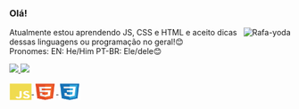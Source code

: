 ### Olá!
<img align="right" alt="Rafa-yoda" src="https://imagehost7.online-image-editor.com/oie_upload/images/2014335DEEwA/2034327XvWWt1s9.gif">

Atualmente estou aprendendo JS, CSS e HTML e aceito dicas dessas linguagens ou programação no geral!😊 <br>
Pronomes: EN: He/Him PT-BR: Ele/dele😊        
<div>
  <a href="https://github.com/saturnconjunction">
  <img height="180em" src="https://github-readme-stats.vercel.app/api?username=saturnconjunction&show_icons=true&theme=react&include_all_commits=true&count_private=true"/>
  <img height="180em"  src="https://github-readme-stats.vercel.app/api/top-langs/?username=saturnconjunction&layout=compact&langs_count=7&theme=react"/>
</div>
  <div style="display: inline_block"><br>
  <img align="center" alt="Rafa-Js" height="30" width="40" src="https://raw.githubusercontent.com/devicons/devicon/master/icons/javascript/javascript-plain.svg">
  <img align="center" alt="Rafa-HTML" height="30" width="40" src="https://raw.githubusercontent.com/devicons/devicon/master/icons/html5/html5-original.svg">
  <img align="center" alt="Rafa-CSS" height="30" width="40" src="https://raw.githubusercontent.com/devicons/devicon/master/icons/css3/css3-original.svg">
  </div>
  
  ##

